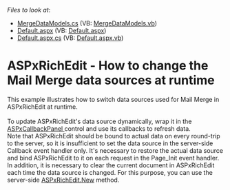 <!-- default file list -->
*Files to look at*:

* [MergeDataModels.cs](./CS/App_Code/MergeDataModels.cs) (VB: [MergeDataModels.vb](./VB/App_Code/MergeDataModels.vb))
* [Default.aspx](./CS/Default.aspx) (VB: [Default.aspx](./VB/Default.aspx))
* [Default.aspx.cs](./CS/Default.aspx.cs) (VB: [Default.aspx.vb](./VB/Default.aspx.vb))
<!-- default file list end -->
# ASPxRichEdit - How to change the Mail Merge data sources at runtime


<p>This example illustrates how to switch data sources used for Mail Merge in ASPxRichEdit at runtime.<br><br>To update ASPxRichEdit's data source dynamically, wrap it in the <a href="https://docs.devexpress.com/AspNet/DevExpress.Web.ASPxCallbackPanel">ASPxCallbackPanel </a>control and use its callbacks to refresh data. <br>Note that ASPxRichEdit should be bound to actual data on every round-trip to the server, so it is insufficient to set the data source in the server-side Callback event handler only. It's necessary to restore the actual data source and bind ASPxRichEdit to it on each request in the Page_Init event handler.<br>In addition, it is necessary to clear the current document in ASPxRichEdit each time the data source is changed. For this purpose, you can use the server-side <a href="https://docs.devexpress.com/AspNet/DevExpress.Web.ASPxRichEdit.ASPxRichEdit.New">ASPxRichEdit.New</a> method.</p>

<br/>


